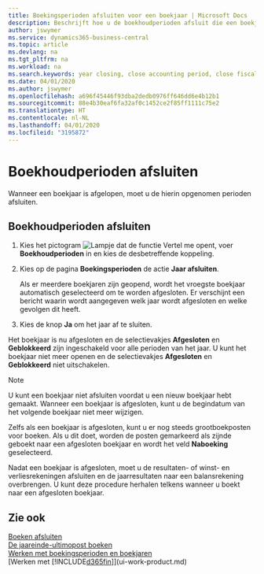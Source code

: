```yaml
---
title: Boekingsperioden afsluiten voor een boekjaar | Microsoft Docs
description: Beschrijft hoe u de boekhoudperioden afsluit die een boekjaar vormen.
author: jswymer
ms.service: dynamics365-business-central
ms.topic: article
ms.devlang: na
ms.tgt_pltfrm: na
ms.workload: na
ms.search.keywords: year closing, close accounting period, close fiscal year, bank account detailed trial balance
ms.date: 04/01/2020
ms.author: jswymer
ms.openlocfilehash: a696f45446f93dba2dedb0976ff646dd6e4b12b1
ms.sourcegitcommit: 88e4b30eaf6fa32af0c1452ce2f85ff1111c75e2
ms.translationtype: HT
ms.contentlocale: nl-NL
ms.lasthandoff: 04/01/2020
ms.locfileid: "3195872"
---
```

# <a name="close-accounting-periods"></a>Boekhoudperioden afsluiten
Wanneer een boekjaar is afgelopen, moet u de hierin opgenomen perioden afsluiten.

## <a name="to-close-accounting-periods"></a>Boekhoudperioden afsluiten
1. Kies het pictogram ![Lampje dat de functie Vertel me opent](media/ui-search/search_small.png "Vertel me wat u wilt doen"), voer **Boekhoudperioden** in en kies de desbetreffende koppeling.
2. Kies op de pagina **Boekingsperioden** de actie **Jaar afsluiten**.

    Als er meerdere boekjaren zijn geopend, wordt het vroegste boekjaar automatisch geselecteerd om te worden afgesloten. Er verschijnt een bericht waarin wordt aangegeven welk jaar wordt afgesloten en welke gevolgen dit heeft.
3. Kies de knop **Ja** om het jaar af te sluiten.

Het boekjaar is nu afgesloten en de selectievakjes **Afgesloten** en **Geblokkeerd** zijn ingeschakeld voor alle perioden van het jaar. U kunt het boekjaar niet meer openen en de selectievakjes **Afgesloten** en **Geblokkeerd** niet uitschakelen.

> [!NOTE]  
>   U kunt een boekjaar niet afsluiten voordat u een nieuw boekjaar hebt gemaakt. Wanneer een boekjaar is afgesloten, kunt u de begindatum van het volgende boekjaar niet meer wijzigen.

Zelfs als een boekjaar is afgesloten, kunt u er nog steeds grootboekposten voor boeken. Als u dit doet, worden de posten gemarkeerd als zijnde geboekt naar een afgesloten boekjaar en wordt het veld **Naboeking** geselecteerd.

Nadat een boekjaar is afgesloten, moet u de resultaten- of winst- en verliesrekeningen afsluiten en de jaarresultaten naar een balansrekening overbrengen. U kunt deze procedure herhalen telkens wanneer u boekt naar een afgesloten boekjaar.

## <a name="see-also"></a>Zie ook

[Boeken afsluiten](year-close-books.md)  
[De jaareinde-ultimopost boeken](year-how-post-year-end-close-entry.md)  
[Werken met boekingsperioden en boekjaren](finance-accounting-periods-and-fiscal-years.md)  
[Werken met [!INCLUDE[d365fin](includes/d365fin_md.md)]](ui-work-product.md)
